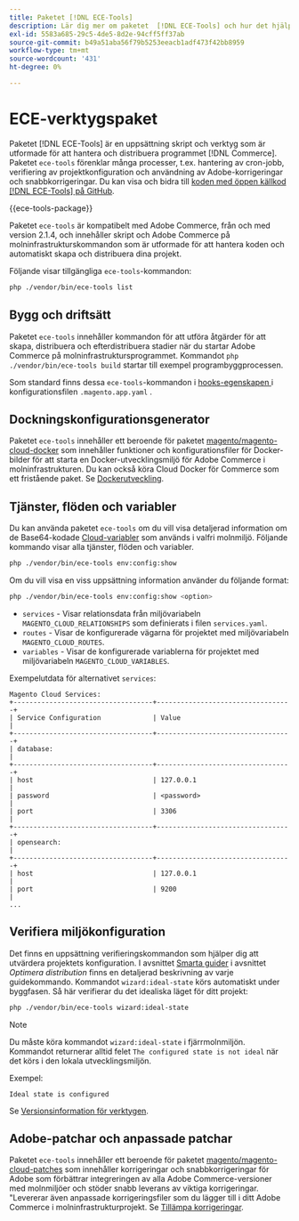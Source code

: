 ```yaml
---
title: Paketet [!DNL ECE-Tools]
description: Lär dig mer om paketet  [!DNL ECE-Tools] och hur det hjälper dig att hantera och distribuera Adobe Commerce.
exl-id: 5583a685-29c5-4de5-8d2e-94cff5ff37ab
source-git-commit: b49a51aba56f79b5253eeacb1adf473f42bb8959
workflow-type: tm+mt
source-wordcount: '431'
ht-degree: 0%

---
```


# ECE-verktygspaket

Paketet [!DNL ECE-Tools] är en uppsättning skript och verktyg som är utformade för att hantera och distribuera programmet [!DNL Commerce]. Paketet `ece-tools` förenklar många processer, t.ex. hantering av cron-jobb, verifiering av projektkonfiguration och användning av Adobe-korrigeringar och snabbkorrigeringar. Du kan visa och bidra till [koden med öppen källkod [!DNL ECE-Tools] på GitHub][ece-repo].

{{ece-tools-package}}

Paketet `ece-tools` är kompatibelt med Adobe Commerce, från och med version 2.1.4, och innehåller skript och Adobe Commerce på molninfrastrukturskommandon som är utformade för att hantera koden och automatiskt skapa och distribuera dina projekt.

Följande visar tillgängliga `ece-tools`-kommandon:

```bash
php ./vendor/bin/ece-tools list
```

## Bygg och driftsätt

Paketet `ece-tools` innehåller kommandon för att utföra åtgärder för att skapa, distribuera och efterdistribuera stadier när du startar Adobe Commerce på molninfrastruktursprogrammet. Kommandot `php ./vendor/bin/ece-tools build` startar till exempel programbyggprocessen.

Som standard finns dessa `ece-tools`-kommandon i [hooks-egenskapen ](../application/hooks-property.md) i konfigurationsfilen `.magento.app.yaml` .

## Dockningskonfigurationsgenerator

Paketet `ece-tools` innehåller ett beroende för paketet [magento/magento-cloud-docker] som innehåller funktioner och konfigurationsfiler för Docker-bilder för att starta en Docker-utvecklingsmiljö för Adobe Commerce i molninfrastrukturen. Du kan också köra Cloud Docker för Commerce som ett fristående paket. Se [Dockerutveckling](../dev-tools/cloud-docker.md).

## Tjänster, flöden och variabler

Du kan använda paketet `ece-tools` om du vill visa detaljerad information om de Base64-kodade [Cloud-variabler](../environment/variables-cloud.md) som används i valfri molnmiljö. Följande kommando visar alla tjänster, flöden och variabler.

```bash
php ./vendor/bin/ece-tools env:config:show
```

Om du vill visa en viss uppsättning information använder du följande format:

```bash
php ./vendor/bin/ece-tools env:config:show <option>
```

- `services` - Visar relationsdata från miljövariabeln `MAGENTO_CLOUD_RELATIONSHIPS` som definierats i filen `services.yaml`.
- `routes` - Visar de konfigurerade vägarna för projektet med miljövariabeln `MAGENTO_CLOUD_ROUTES`.
- `variables` - Visar de konfigurerade variablerna för projektet med miljövariabeln `MAGENTO_CLOUD_VARIABLES`.

Exempelutdata för alternativet `services`:

```
Magento Cloud Services:
+-----------------------------------+----------------------------------+
| Service Configuration             | Value                            |
+-----------------------------------+----------------------------------+
| database:                                                            |
+-----------------------------------+----------------------------------+
| host                              | 127.0.0.1                        |
| password                          | <password>                       |
| port                              | 3306                             |
+-----------------------------------+----------------------------------+
| opensearch:                                                          |
+-----------------------------------+----------------------------------+
| host                              | 127.0.0.1                        |
| port                              | 9200                             |
...
```

## Verifiera miljökonfiguration

Det finns en uppsättning verifieringskommandon som hjälper dig att utvärdera projektets konfiguration. I avsnittet [Smarta guider](../deploy/smart-wizards.md) i avsnittet _Optimera distribution_ finns en detaljerad beskrivning av varje guidekommando. Kommandot `wizard:ideal-state` körs automatiskt under byggfasen. Så här verifierar du det idealiska läget för ditt projekt:

```bash
php ./vendor/bin/ece-tools wizard:ideal-state
```

>[!NOTE]
>
>Du måste köra kommandot `wizard:ideal-state` i fjärrmolnmiljön. Kommandot returnerar alltid felet `The configured state is not ideal` när det körs i den lokala utvecklingsmiljön.

Exempel:

```
Ideal state is configured
```

Se [Versionsinformation för verktygen](../release-notes/cloud-tools-suite.md).

## Adobe-patchar och anpassade patchar

Paketet `ece-tools` innehåller ett beroende för paketet [ magento/magento-cloud-patches] som innehåller korrigeringar och snabbkorrigeringar för Adobe som förbättrar integreringen av alla Adobe Commerce-versioner med molnmiljöer och stöder snabb leverans av viktiga korrigeringar. &quot;Levererar även anpassade korrigeringsfiler som du lägger till i ditt Adobe Commerce i molninfrastrukturprojekt. Se [Tillämpa korrigeringar](../development/apply-patches.md).

<!-- link definitions -->

[ece-repo]: https://github.com/magento/ece-tools
[magento/magento-cloud-docker]: https://github.com/magento/magento-cloud-docker
[magento/magento-cloud-patches]: https://github.com/magento/magento-cloud-patches
